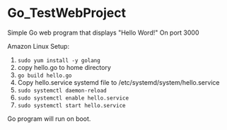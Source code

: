 # Go_TestWebProject

Simple Go web program that displays "Hello Word!" On port 3000

Amazon Linux Setup:

1. `sudo yum install -y golang`
2. copy hello.go to home directory
3. `go build hello.go`
4. Copy hello.service systemd file to /etc/systemd/system/hello.service
5. `sudo systemctl daemon-reload`
6. `sudo systemctl enable hello.service`
7. `sudo systemctl start hello.service`

Go program will run on boot. 
